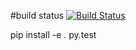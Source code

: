 #build status
[![Build Status](https://travis-ci.org/jprov410/integrate.svg?branch=master)](https://travis-ci.org/jprov410/integrate)

pip install -e .
py.test